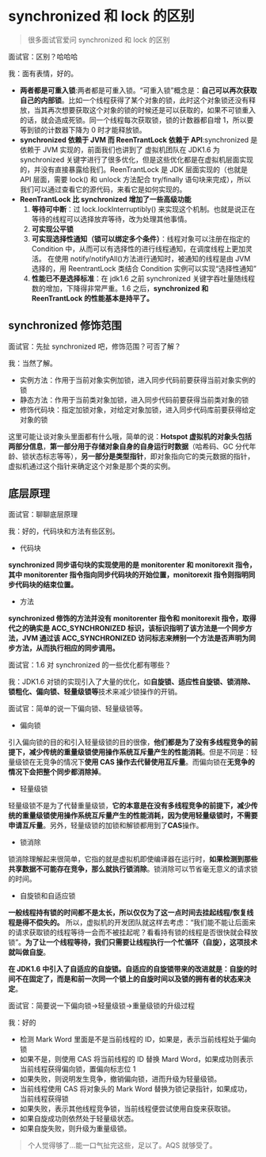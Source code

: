 # synchronized 和 lock 的区别

> 很多面试官爱问 synchronized 和 lock 的区别

面试官：区别？哈哈哈

我：面有表情，好的。

- **两者都是可重入锁**:两者都是可重入锁。“可重入锁”概念是：**自己可以再次获取自己的内部锁**。比如一个线程获得了某个对象的锁，此时这个对象锁还没有释放，当其再次想要获取这个对象的锁的时候还是可以获取的，如果不可锁重入的话，就会造成死锁。同一个线程每次获取锁，锁的计数器都自增 1，所以要等到锁的计数器下降为 0 时才能释放锁。
- **synchronized 依赖于 JVM 而 ReenTrantLock 依赖于 API**:synchronized 是依赖于 JVM 实现的，前面我们也讲到了 虚拟机团队在 JDK1.6 为 synchronized 关键字进行了很多优化，但是这些优化都是在虚拟机层面实现的，并没有直接暴露给我们。ReenTrantLock 是 JDK 层面实现的（也就是 API 层面，需要 lock() 和 unlock 方法配合 try/finally 语句块来完成），所以我们可以通过查看它的源代码，来看它是如何实现的。
- **ReenTrantLock 比 synchronized 增加了一些高级功能**
  1. **等待可中断**：过 lock.lockInterruptibly() 来实现这个机制。也就是说正在等待的线程可以选择放弃等待，改为处理其他事情。
  2. **可实现公平锁**
  3. **可实现选择性通知（锁可以绑定多个条件）**：线程对象可以注册在指定的 Condition 中，从而可以有选择性的进行线程通知，在调度线程上更加灵活。 在使用 notify/notifyAll()方法进行通知时，被通知的线程是由 JVM 选择的，用 ReentrantLock 类结合 Condition 实例可以实现“选择性通知”
  4. **性能已不是选择标准**：在 jdk1.6 之前 synchronized 关键字吞吐量随线程数的增加，下降得非常严重。1.6 之后，**synchronized 和 ReenTrantLock 的性能基本是持平了。**

## synchronized 修饰范围

面试官：先扯 synchronized 吧，修饰范围？可否了解？

我：当然了解。

- 实例方法：作用于当前对象实例加锁，进入同步代码前要获得当前对象实例的锁
- 静态方法：作用于当前类对象加锁，进入同步代码前要获得当前类对象的锁
- 修饰代码块：指定加锁对象，对给定对象加锁，进入同步代码库前要获得给定对象的锁

这里可能让谈对象头里面都有什么哦，简单的说：**Hotspot 虚拟机的对象头包括两部分信息**，**第一部分用于存储对象自身的自身运行时数据**（哈希码、GC 分代年龄、锁状态标志等等），**另一部分是类型指针**，即对象指向它的类元数据的指针，虚拟机通过这个指针来确定这个对象是那个类的实例。

## 底层原理

面试官：聊聊底层原理

我：好的，代码块和方法有些区别。

- 代码块

**synchronized 同步语句块的实现使用的是 monitorenter 和 monitorexit 指令，其中 monitorenter 指令指向同步代码块的开始位置，monitorexit 指令则指明同步代码块的结束位置。**

- 方法

**synchronized 修饰的方法并没有 monitorenter 指令和 monitorexit 指令，取得代之的确实是 ACC_SYNCHRONIZED 标识，该标识指明了该方法是一个同步方法，JVM 通过该 ACC_SYNCHRONIZED 访问标志来辨别一个方法是否声明为同步方法，从而执行相应的同步调用。**

面试官：1.6 对 synchronized 的一些优化都有哪些？

我：JDK1.6 对锁的实现引入了大量的优化，如**自旋锁、适应性自旋锁、锁消除、锁粗化、偏向锁、轻量级锁等**技术来减少锁操作的开销。

面试官：简单的说一下偏向锁、轻量级锁等。

- 偏向锁

引入偏向锁的目的和引入轻量级锁的目的很像，**他们都是为了没有多线程竞争的前提下，减少传统的重量级锁使用操作系统互斥量产生的性能消耗**。但是不同是：轻量级锁在无竞争的情况下**使用 CAS 操作去代替使用互斥量**。而偏向锁在**无竞争的情况下会把整个同步都消除掉**。

- 轻量级锁

轻量级锁不是为了代替重量级锁，**它的本意是在没有多线程竞争的前提下，减少传统的重量级锁使用操作系统互斥量产生的性能消耗，因为使用轻量级锁时，不需要申请互斥量**。另外，轻量级锁的加锁和解锁都用到了**CAS**操作。

- 锁消除

锁消除理解起来很简单，它指的就是虚拟机即使编译器在运行时，**如果检测到那些共享数据不可能存在竞争，那么就执行锁消除**。锁消除可以节省毫无意义的请求锁的时间。

- 自旋锁和自适应锁

**一般线程持有锁的时间都不是太长，所以仅仅为了这一点时间去挂起线程/恢复线程是得不偿失的。** 所以，虚拟机的开发团队就这样去考虑：“我们能不能让后面来的请求获取锁的线程等待一会而不被挂起呢？看看持有锁的线程是否很快就会释放锁”。**为了让一个线程等待，我们只需要让线程执行一个忙循环（自旋），这项技术就叫做自旋**。

**在 JDK1.6 中引入了自适应的自旋锁。自适应的自旋锁带来的改进就是：自旋的时间不在固定了，而是和前一次同一个锁上的自旋时间以及锁的拥有者的状态来决定**。

面试官：简要说一下偏向锁->轻量级锁->重量级锁的升级过程

我：好的

- 检测 Mark Word 里面是不是当前线程的 ID，如果是，表示当前线程处于偏向锁
- 如果不是，则使用 CAS 将当前线程的 ID 替换 Mard Word，如果成功则表示当前线程获得偏向锁，置偏向标志位 1
- 如果失败，则说明发生竞争，撤销偏向锁，进而升级为轻量级锁。
- 当前线程使用 CAS 将对象头的 Mark Word 替换为锁记录指针，如果成功，当前线程获得锁
- 如果失败，表示其他线程竞争锁，当前线程便尝试使用自旋来获取锁。
- 如果自旋成功则依然处于轻量级状态。
- 如果自旋失败，则升级为重量级锁。

> 个人觉得够了...能一口气扯完这些，足以了。AQS 就够受了。

